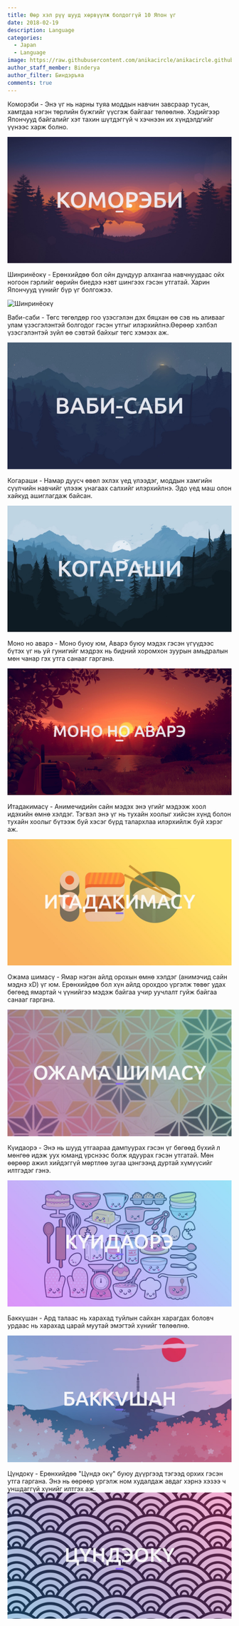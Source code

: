 ```yaml
---
title: Ѳөр хэл рүү шууд хөрвүүлж болдоггүй 10 Япон үг
date: 2018-02-19
description: Language
categories:
  - Japan
  - Language
image: https://raw.githubusercontent.com/anikacircle/anikacircle.github.io/main/.images/non-transalted-word.jpg
author_staff_member: Binderya
author_filter: Биндэръяа
comments: true
---
```

Коморэби - Энэ үг нь нарны туяа моддын навчин завсраар тусан, хамтдаа нэгэн төрлийн бүжгийг үүсгэж байгааг төлөөлнө. Хэдийгээр Япончууд байгалийг хэт тахин шүтдэггүй ч хэчнээн их хүндэлдгийг үүнээс харж болно.

![Коморэби](https://raw.githubusercontent.com/anikacircle/anikacircle.github.io/main/.images/komorebi.jpg)

Шинринёокү - Ерөнхийдөө бол ойн дундуур алхангаа навчнуудаас ойх ногоон гэрлийг өөрийн биедээ нэвт шингээх гэсэн утгатай. Харин Япончууд үүнийг бүр үг болгожээ.

![Шинринёокү](https://raw.githubusercontent.com/anikacircle/anikacircle.github.io/main/.images/Шинринёокү.jpg)

Ваби-саби - Төгс төгөлдөр гоо үзэсгэлэн дэх бяцхан өө сэв нь аливааг улам үзэсгэлэнтэй болгодог гэсэн утгыг илэрхийлнэ.Өөрөөр хэлбэл үзэсгэлэнтэй зүйл өө сэвтэй байхыг төгс хэмээх аж.

![Ваби-саби](https://raw.githubusercontent.com/anikacircle/anikacircle.github.io/main/.images/Ваби-саби.jpg)

Когараши - Намар дуусч өвөл эхлэх үед үлээдэг, моддын хамгийн сүүлчийн навчийг үлээж унагаах салхийг илэрхийлнэ. Эдо үед маш олон хайкуд ашиглагдаж байсан.

![Когараши](https://raw.githubusercontent.com/anikacircle/anikacircle.github.io/main/.images/Когараши.jpg)

Моно но аварэ - Моно буюу юм, Аварэ буюу мэдэх гэсэн үгүүдээс бүтэх үг нь уй гунигийг мэдрэх нь бидний хоромхон зуурын амьдралын мөн чанар гэх утга санааг гаргана.

![Моно но аварэ](https://raw.githubusercontent.com/anikacircle/anikacircle.github.io/main/.images/Моно-но-аварэ.jpg)

Итадакимасү - Анимечидийн сайн мэдэх энэ үгийг мэдээж хоол идэхийн өмнө хэлдэг. Тэгвэл энэ үг нь тухайн хоолыг хийсэн хүнд болон тухайн хоолыг бүтээж буй хэсэг бүрд талархлаа илэрхийлж буй хэрэг аж.

![Итадакимасү](https://raw.githubusercontent.com/anikacircle/anikacircle.github.io/main/.images/Итадакимасү.jpg)

Ожама шимасү - Ямар нэгэн айлд орохын өмнө хэлдэг (анимэчид сайн мэднэ xD) үг юм. Ерөнхийдөө бол хүн айлд орохдоо үргэлж төвөг удах бөгөөд ямартай ч үүнийгээ мэдэж байгаа учир уучлалт гуйж байгаа санааг гаргана.

![Ожама-шимасү](https://raw.githubusercontent.com/anikacircle/anikacircle.github.io/main/.images/Ожама-шимасү.jpg)

Күидаорэ - Энэ нь шууд утгаараа дампуурах гэсэн үг бөгөөд бүхий л мөнгөө идэж уух юманд үрснээс болж ядуурах гэсэн утгатай. Мөн өөрөөр ажил хийдэггүй мөртлөө зугаа цэнгээнд дуртай хүмүүсийг илтгэдэг гэнэ.

![Күидаорэ](https://raw.githubusercontent.com/anikacircle/anikacircle.github.io/main/.images/Күидаорэ.jpg)

Баккүшан - Ард талаас нь харахад туйлын сайхан харагдах боловч урдаас нь харахад царай муутай эмэгтэй хүнийг төлөөлнө.

![Баккүшан](https://raw.githubusercontent.com/anikacircle/anikacircle.github.io/main/.images/Баккүшан.jpg)

Цүндокү - Ерөнхийдөө "Цүндэ окү" буюу дүүргээд тэгээд орхих гэсэн утга гаргана. Энэ нь өөрөөр үргэлж ном худалдаж авдаг хэрнэ хэзээ ч уншдаггүй хүнийг илтгэх аж.
![Цүндокү](https://raw.githubusercontent.com/anikacircle/anikacircle.github.io/main/.images/Цүндокү.jpg)